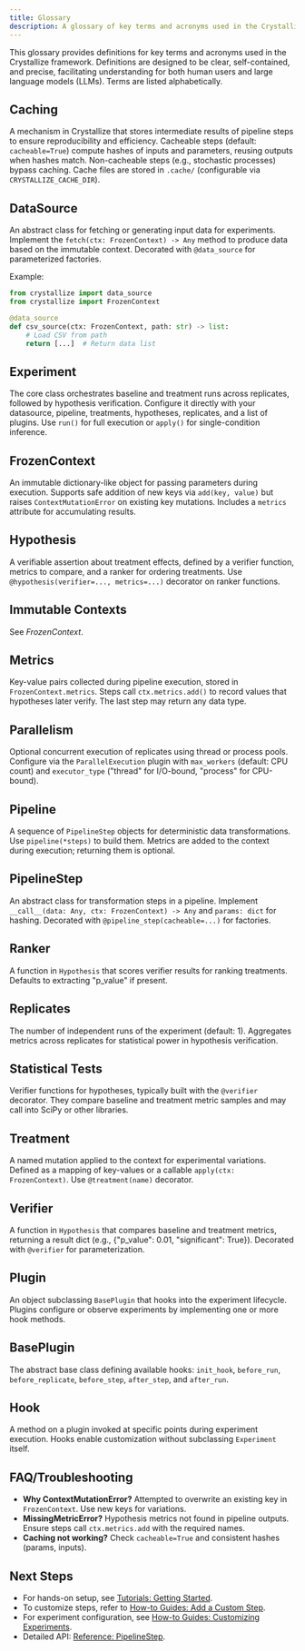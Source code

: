 ```yaml
---
title: Glossary
description: A glossary of key terms and acronyms used in the Crystallize framework.
---
```


This glossary provides definitions for key terms and acronyms used in the Crystallize framework. Definitions are designed to be clear, self-contained, and precise, facilitating understanding for both human users and large language models (LLMs). Terms are listed alphabetically.

## Caching

A mechanism in Crystallize that stores intermediate results of pipeline steps to ensure reproducibility and efficiency. Cacheable steps (default: `cacheable=True`) compute hashes of inputs and parameters, reusing outputs when hashes match. Non-cacheable steps (e.g., stochastic processes) bypass caching. Cache files are stored in `.cache/` (configurable via `CRYSTALLIZE_CACHE_DIR`).

## DataSource

An abstract class for fetching or generating input data for experiments. Implement the `fetch(ctx: FrozenContext) -> Any` method to produce data based on the immutable context. Decorated with `@data_source` for parameterized factories.

Example:

```python
from crystallize import data_source
from crystallize import FrozenContext

@data_source
def csv_source(ctx: FrozenContext, path: str) -> list:
    # Load CSV from path
    return [...]  # Return data list
```

## Experiment

The core class orchestrates baseline and treatment runs across replicates, followed by hypothesis verification. Configure it directly with your datasource, pipeline, treatments, hypotheses, replicates, and a list of plugins. Use `run()` for full execution or `apply()` for single-condition inference.


## FrozenContext

An immutable dictionary-like object for passing parameters during execution. Supports safe addition of new keys via `add(key, value)` but raises `ContextMutationError` on existing key mutations. Includes a `metrics` attribute for accumulating results.

## Hypothesis

A verifiable assertion about treatment effects, defined by a verifier function, metrics to compare, and a ranker for ordering treatments. Use `@hypothesis(verifier=..., metrics=...)` decorator on ranker functions.

## Immutable Contexts

See _FrozenContext_.

## Metrics

Key-value pairs collected during pipeline execution, stored in `FrozenContext.metrics`. Steps call `ctx.metrics.add()` to record values that hypotheses later verify. The last step may return any data type.

## Parallelism
Optional concurrent execution of replicates using thread or process pools. Configure via the `ParallelExecution` plugin with `max_workers` (default: CPU count) and `executor_type` ("thread" for I/O-bound, "process" for CPU-bound).

## Pipeline
A sequence of `PipelineStep` objects for deterministic data transformations. Use `pipeline(*steps)` to build them. Metrics are added to the context during execution; returning them is optional.

## PipelineStep

An abstract class for transformation steps in a pipeline. Implement `__call__(data: Any, ctx: FrozenContext) -> Any` and `params: dict` for hashing. Decorated with `@pipeline_step(cacheable=...)` for factories.

## Ranker

A function in `Hypothesis` that scores verifier results for ranking treatments. Defaults to extracting "p_value" if present.

## Replicates

The number of independent runs of the experiment (default: 1). Aggregates metrics across replicates for statistical power in hypothesis verification.

## Statistical Tests

Verifier functions for hypotheses, typically built with the `@verifier` decorator. They compare baseline and treatment metric samples and may call into SciPy or other libraries.

## Treatment

A named mutation applied to the context for experimental variations. Defined as a mapping of key-values or a callable `apply(ctx: FrozenContext)`. Use `@treatment(name)` decorator.

## Verifier

A function in `Hypothesis` that compares baseline and treatment metrics, returning a result dict (e.g., {"p_value": 0.01, "significant": True}). Decorated with `@verifier` for parameterization.

## Plugin

An object subclassing `BasePlugin` that hooks into the experiment lifecycle. Plugins configure or observe experiments by implementing one or more hook methods.

## BasePlugin

The abstract base class defining available hooks: `init_hook`, `before_run`, `before_replicate`, `before_step`, `after_step`, and `after_run`.

## Hook

A method on a plugin invoked at specific points during experiment execution. Hooks enable customization without subclassing `Experiment` itself.

## FAQ/Troubleshooting

- **Why ContextMutationError?** Attempted to overwrite an existing key in `FrozenContext`. Use new keys for variations.
- **MissingMetricError?** Hypothesis metrics not found in pipeline outputs. Ensure steps call `ctx.metrics.add` with the required names.
- **Caching not working?** Check `cacheable=True` and consistent hashes (params, inputs).

## Next Steps

- For hands-on setup, see [Tutorials: Getting Started](getting_started.md).
- To customize steps, refer to [How-to Guides: Add a Custom Step](how-to/custom-steps/).
- For experiment configuration, see [How-to Guides: Customizing Experiments](how-to/customizing-experiments/).
- Detailed API: [Reference: PipelineStep](reference-pipelinestep.md).
